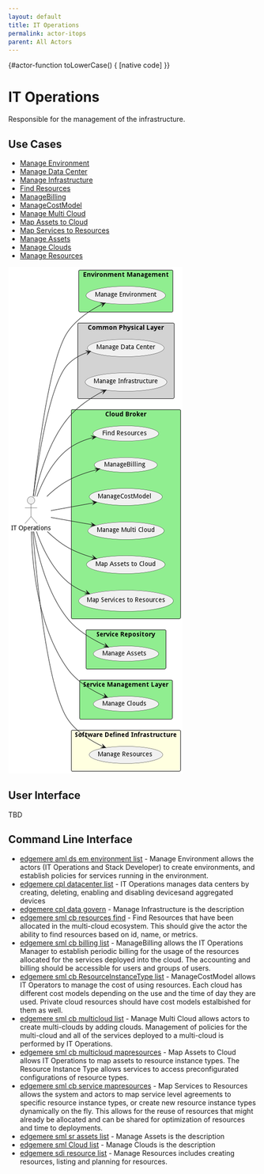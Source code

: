 ```yaml
---
layout: default
title: IT Operations
permalink: actor-itops
parent: All Actors
---
```


{#actor-function toLowerCase() { [native code] }}

# IT Operations

Responsible for the management of the infrastructure.



## Use Cases

* [Manage Environment](usecase-ManageEnvironment)
* [Manage Data Center](usecase-ManageDataCenter)
* [Manage Infrastructure](usecase-ManageInfrastructure)
* [Find Resources](usecase-FindResources)
* [ManageBilling](usecase-ManageBilling)
* [ManageCostModel](usecase-ManageCostModel)
* [Manage Multi Cloud](usecase-ManageMultiCloud)
* [Map Assets to Cloud](usecase-MapAssetstoCloud)
* [Map Services to Resources](usecase-MapServicestoResources)
* [Manage Assets](usecase-ManageAssets)
* [Manage Clouds](usecase-ManageClouds)
* [Manage Resources](usecase-ManageResources)


![Use Case Diagram](./UseCase.png)

## User Interface
TBD

## Command Line Interface
* [ edgemere aml ds em environment list](action--edgemere-aml-ds-em-environment-list) - Manage Environment allows the actors (IT Operations and Stack Developer) to create environments, and establish policies for services running in the environment.
* [ edgemere cpl datacenter list](action--edgemere-cpl-datacenter-list) - IT Operations manages data centers by creating, deleting, enabling and disabling devicesand aggregated devices
* [ edgemere cpl data govern](action--edgemere-cpl-data-govern) - Manage Infrastructure is the description
* [ edgemere sml cb resources find](action--edgemere-sml-cb-resources-find) - Find Resources that have been allocated in the multi-cloud ecosystem. This should give the actor the ability to find resources based on id, name, or metrics.
* [ edgemere sml cb billing list](action--edgemere-sml-cb-billing-list) - ManageBilling allows the IT Operations Manager to establish periodic billing for the usage of the resources allocated for the services deployed into the cloud. The accounting and billing should be accessible for users and groups of users.
* [ edgemere sml cb ResourceInstanceType list](action--edgemere-sml-cb-ResourceInstanceType-list) - ManageCostModel allows IT Operators to manage the cost of using resources. Each cloud has different cost models depending on the use and the time of day they are used. Private cloud resources should have cost models estalbished for them as well.
* [ edgemere sml cb multicloud list](action--edgemere-sml-cb-multicloud-list) - Manage Multi Cloud allows actors to create multi-clouds by adding clouds. Management of policies for the multi-cloud and all of the services deployed to a multi-cloud is performed by IT Operations.
* [ edgemere sml cb multicloud mapresources](action--edgemere-sml-cb-multicloud-mapresources) - Map Assets to Cloud allows IT Operations to map assets to resource instance types. The Resource Instance Type allows services to access preconfigurated configurations of resource types.
* [ edgemere sml cb service mapresources](action--edgemere-sml-cb-service-mapresources) - Map Services to Resources allows the system and actors to map service level agreements to specific resource instance types, or create new resource instance types dynamically on the fly. This allows for the reuse of resources that might already be allocated and can be shared for optimization of resources and time to deployments.
* [ edgemere sml sr assets list](action--edgemere-sml-sr-assets-list) - Manage Assets is the description
* [ edgemere sml Cloud list](action--edgemere-sml-Cloud-list) - Manage Clouds is the description
* [ edgemere sdi resource list](action--edgemere-sdi-resource-list) - Manage Resources includes creating resources, listing and planning for resources.

